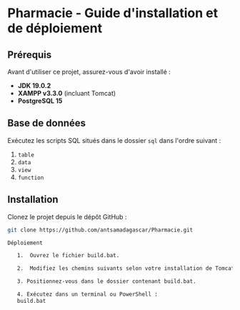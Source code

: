 # Pharmacie - Guide d'installation et de déploiement

## Prérequis

Avant d'utiliser ce projet, assurez-vous d'avoir installé :

- **JDK 19.0.2**
- **XAMPP v3.3.0** (incluant Tomcat)
- **PostgreSQL 15**

## Base de données

Exécutez les scripts SQL situés dans le dossier `sql` dans l'ordre suivant :

1. `table`
2. `data`
3. `view`
4. `function`

## Installation

Clonez le projet depuis le dépôt GitHub :

```bash
git clone https://github.com/antsamadagascar/Pharmacie.git

Déploiement

   1.  Ouvrez le fichier build.bat.

   2.  Modifiez les chemins suivants selon votre installation de Tomcat :

   3. Positionnez-vous dans le dossier contenant build.bat.

   4. Exécutez dans un terminal ou PowerShell :
   build.bat
